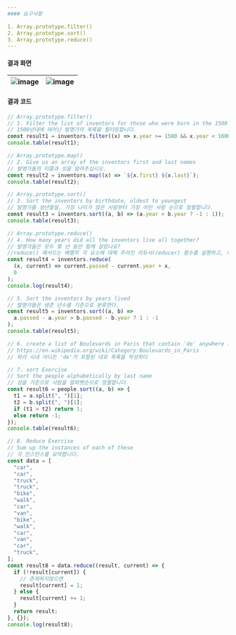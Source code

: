 ```yaml
---
#### 요구사항

1. Array.prototype.filter()
2. Array.prototype.sort()
3. Array.prototype.reduce()
---
```


#### 결과 화면

| ![image](https://user-images.githubusercontent.com/49177223/125475905-527ad048-a88a-4468-a8d5-3fe67d1b4021.png) | ![image](https://user-images.githubusercontent.com/49177223/125475931-04cdc453-a6ff-41ac-90c1-d8271466071d.png) |
| --------------------------------------------------------------------------------------------------------------- | --------------------------------------------------------------------------------------------------------------- |

#### 결과 코드

```js
// Array.prototype.filter()
// 1. Filter the list of inventors for those who were born in the 1500's
// 1500년대에 태어난 발명가의 목록을 필터링합니다.
const result1 = inventors.filter((x) => x.year >= 1500 && x.year < 1600);
console.table(result1);

// Array.prototype.map()
// 2. Give us an array of the inventors first and last names
// 발명가들의 이름과 성을 알려주십시오.
const result2 = inventors.map((x) => `${x.first} ${x.last}`);
console.table(result2);

// Array.prototype.sort()
// 3. Sort the inventors by birthdate, oldest to youngest
// 발명가를 생년월일, 가장 나이가 많은 사람부터 가장 어린 사람 순으로 정렬합니다.
const result3 = inventors.sort((a, b) => (a.year > b.year ? -1 : 1));
console.table(result3);

// Array.prototype.reduce()
// 4. How many years did all the inventors live all together?
// 발명가들은 모두 몇 년 동안 함께 살았나요?
//reduce() 메서드는 배열의 각 요소에 대해 주어진 리듀서(reducer) 함수를 실행하고, 하나의 결과값을 반환합니다.
const result4 = inventors.reduce(
  (x, current) => current.passed - current.year + x,
  0
);
console.log(result4);

// 5. Sort the inventors by years lived
// 발명가들은 생존 년수를 기준으로 분류한다.
const result5 = inventors.sort((a, b) =>
  a.passed - a.year > b.passed - b.year ? 1 : -1
);
console.table(result5);

// 6. create a list of Boulevards in Paris that contain 'de' anywhere in the name
// https://en.wikipedia.org/wiki/Category:Boulevards_in_Paris
// 파리 시내 어디든 'de'가 포함된 대로 목록을 작성하다

// 7. sort Exercise
// Sort the people alphabetically by last name
// 성을 기준으로 사람을 알파벳순으로 정렬합니다.
const result6 = people.sort((a, b) => {
  t1 = a.split(", ")[1];
  t2 = b.split(", ")[1];
  if (t1 > t2) return 1;
  else return -1;
});
console.table(result6);

// 8. Reduce Exercise
// Sum up the instances of each of these
// 각 인스턴스를 요약합니다.
const data = [
  "car",
  "car",
  "truck",
  "truck",
  "bike",
  "walk",
  "car",
  "van",
  "bike",
  "walk",
  "car",
  "van",
  "car",
  "truck",
];
const result8 = data.reduce((result, current) => {
  if (!result[current]) {
    // 존재하지않으면
    result[current] = 1;
  } else {
    result[current] += 1;
  }
  return result;
}, {});
console.log(result8);
```
